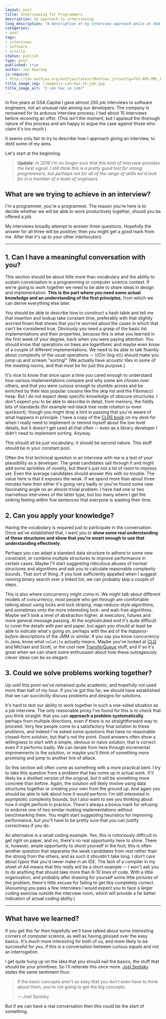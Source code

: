 ```yaml
---
layout: post
title: Interviewing for Programmers
description: my approach to interviewing
long_description: "A description of my interview approach while at GSA &ndash; what I was looking for what I expected from candidates"
categories:
- post
tags:
- interviews
- software
- article
status: publish
type: post
published: true
author: Joe Kearney
js-require:
- http://cdn.mathjax.org/mathjax/latest/MathJax.js?config=TeX-AMS-MML_HTMLorMML
title_image_img: /images/i-can-haz-ze-job.jpg
title_image_alt: "I can haz ze job?"
---
```


In five years at GSA Capital I gave almost 200 job interviews to software engineers, not an unusual rate among our developers. The company is renowned for its arduous interview process; I had about 15 interviews before receiving an offer. (This isn't the moment, but I applaud the thorough nature of this process and am happy to argue the case against those who claim it's too much.)

It seems only fair to try to describe how I approach giving an interview, to distil some of my aims.

Let's start at the beginning.

> **Update:** _In 2016 I'm no longer sure that this kind of interview provides the best signal. I still think this is a pretty good test for strong programmers, but perhaps not for all of the range of skills we'd look for in a member of a team of engineers._

## What are we trying to achieve in an interview?

I'm a programmer, you're a programmer. The reason you're here is to decide whether we will be able to work productively together, should you be offered a job.

My interviews broadly attempt to answer three questions. Hopefully the answer for all three will be positive; then you might get a good mark from me. After that it's up to your other interlocutors.

***

## 1. Can I have a meaningful conversation with you?

This section should be about little more than vocabulary and the ability to sustain conversation in a programming or computer science context. If we're going to work together we need to be able to share ideas in design and implementation. **This is the part where you need some actual knowledge and an understanding of the first principles**, from which we can derive everything else later.

You should be able to describe how to construct a hash table and tell me that insertion and lookup take constant time, preferably with that slightly worried frown that shows that you're worried about the cases in which that can't be considered true. Obviously you need a grasp of the basic list implementations and their properties, because this is what you learned in the first week of your degree, back when you were paying attention. You should know that operations on trees are logarithmic and maybe even know of a couple of different implementations. We need to be able to talk fluently about complexity of the usual operations -- \\(O(n \log n)\\) should make you jump up and scream "sorting!" (We actually have acoustic tiles in some of the meeting rooms, and that must be for just this purpose.)

It's nice to know that once upon a time you cared enough to understand how various implementations compare and why some are chosen over others, and that you were curious enough to stumble across and be enriched by their less popular cousins like the skip list and the Fibonacci heap. But I do not expect deep specific knowledge of obscure structures. I don't expect you to be able to describe in detail, from memory, the fiddly bits of standards (for example red-black tree node rotation or even quicksort), though you might drop a hint in passing that you're aware of what happens in principle. I have a copy of the [CLRS book](http://mitpress.mit.edu/books/introduction-algorithms) on my desk for when I really need to implement or remind myself about the low level details, but it doesn't get used all that often -- even as a library developer I didn't need to implement sorting. Anyway.

This should all be *just* vocabulary; it should be second nature. This stuff should be in your constant pool.

Often the first technical question in an interview with me is a test of your plausibility as a developer. The great candidates sail through it and might add some sprinkles of novelty, but there's just not a lot of room to impress yet. Even the average candidates should answer this with no trouble. The value here is that it exposes the weak. If we spend more than about three minutes here then either it's going very badly or you've found some new fascinating angle on an almost trivial problem. I have had one or two marvellous interviews of the latter type, but too many where I get the sinking feeling within five sentences that everyone is wasting their time.

## 2. Can you apply your knowledge?

Having the vocabulary is required just to participate in the conversation. Once we've established that, I want you to **show some real understanding of these structures and show that you're smart enough to use that understanding effectively**.

Perhaps you can adapt a standard data structure to adhere to some new constraint, or combine multiple structures to improve performance in certain cases. Maybe I'll start suggesting ridiculous abuses of normal structures and algorithms and ask you to calculate reasonable complexity bounds. That sort of thing. If you look sufficiently appalled when I suggest running binary search over a linked list, we can probably skip a couple of steps.

This is also where concurrency might come in. We might talk about different models of concurrency; most people who get through are comfortable talking about using locks and lock striping, map-reduce-style algorithms, and sometimes onto the more interesting lock- and wait-free algorithms. Maybe we'll look a level of abstraction higher, at executors, futures and more general message passing. At the sophisticated end it's quite difficult to cover the details with pen and paper, but again you should at least be able to indicate what's going on, perhaps with the aid of the *happens-before* descriptions of the JMM or similar. If you say you know concurrency in Java, know what `volatile` actually means. Maybe you've looked at [CLQ](http://docs.oracle.com/javase/7/docs/api/java/util/concurrent/ConcurrentLinkedQueue.html) and Michael and Scott, or the cool new [TransferQueue](http://docs.oracle.com/javase/7/docs/api/java/util/concurrent/LinkedTransferQueue.html) stuff, and if so it's great when we can share some enthusiasm about how these outrageously clever ideas can be so elegant.

## 3. Could we solve problems working together?

Up until this point we've remained quite academic, and hopefully not used more than half of my hour. If you've got this far, we should have established that we can succinctly discuss problems and designs for solutions.

It's hard to test our ability to work together in such a one-sided situation as a job interview. The only reasonable proxy I've found for this is to check that you think straight: that you can **approach a problem systematically**, perhaps from multiple directions, even if there is no straightforward way to proceed. Very few people come to a satisfactory final solution to these problems, and indeed I've asked some questions that have no reasonable closed-form solution, but that's not the point. Good answers often show a willingness to start with a simple, obvious or naïve solution, that is correct even if it performs badly. We can iterate from here through incremental improvements to the solution, or maybe you'll think of something more promising and jump to another line of attack.

So this section will often come as something with a more practical bent. I try to take this question from a problem that has come up in actual work. It'll likely be a distilled version of the original, but it will be something more concrete than before. Again, the solution will likely involve using data structures together or creating your own from the ground up. And again you should be able to talk about how it would perform: I'm still interested in asymptotic complexity bounds, but I also want to see you thinking about how it might perform in practice. There's always a bonus mark for refusing to endorse one of two similar-looking implementations without benchmarking them. You might start suggesting heuristics for improving performance, but you'll have to be pretty sure that you can justify correctness if you do.

An alternative is a small coding example. Yes, this is notoriously difficult to get right on paper, and no, there's no real opportunity here to shine. There is, however, ample opportunity to shoot yourself in the foot; this is often another question that separates the weak candidates from rest rather than the strong from the others, and as such it shouldn't take long. I don't care about typos that you'd never make in an IDE. The lack of a compiler in my sheet of A4 means that this really will be a short example -- I won't ask you to do anything that should take more than 8-10 lines of code. With a little organisation, and probably after drawing for yourself some little pictures of the problem, there's little excuse for failing to get this completely correct. (Assuming you pass a few interviews I would expect you to face a larger coding exercise outside the interview room, which will provide a far better indication of actual *coding* ability.)

***

## What have we learned?

If you get this far then hopefully we'll have talked about some interesting corners of computer science, as well as having glossed over the easy basics. It's much more interesting for both of us, and more likely to be successful for you, if this is a conversation between curious equals and not an interrogation.

I get quite hung up on the idea that you should nail the basics, the stuff that should be your primitives. So I'll reiterate this once more. [Joel Spolsky](http://www.joelonsoftware.com/articles/GuerrillaInterviewing3.html) states the same sentiment thus:

> If the basic concepts aren't so easy that you don’t even have to think about them, you’re not going to get the big concepts.
>
> <p class="cite">&mdash; Joel Spolsky</p>

But if we can have a real conversation then this could be the start of something.
